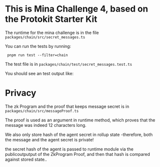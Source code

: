 # This is Mina Challenge 4, based on the Protokit Starter Kit 

The runtime for the mina challenge is in the file `packages/chain/src/secret_messages.ts`

You can run the tests by running: 

` pnpm run test --filter=chain`

The test file is in `packages/chain/test/secret_messages.test.ts`

You should see an test output like: 


# Privacy 

The zk Program and the proof that keeps message secret is in `packages/chain/src/messageProof.ts`

The proof is used as an argument in runtime method, which proves that the message was indeed 12 characters long. 

We also only store hash of the agent secret in rollup state -therefore, both the message and the agent secret is private! 

the secret hash of the agent is passed to runtime module via the publicoutputput of the ZkProgram Proof, and then that hash is compared against stored state..